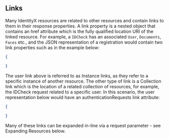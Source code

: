
## Links

Many IdentityX resources are related to other resources and contain links to them in their response properties. A link property is a nested object that contains an href attribute which is the fully qualified location URI of the linked resource. For example, a <code>IDCheck</code> has an associated <code>User</code>, <code>Documents</code>, <code>Faces</code> etc., and the JSON representation of a registration would contain two link properties such as in the example below:

```JSON
{

}
```
                        
The user link above is referred to as Instance links, as they refer to a specific instance of another resource. The other type of link is a Collection link which is the location of a related collection of resources, for example, the IDCheck request related to a specific user. In this scenario, the user representation below would have an authenticationRequests link attribute:

```JSON
{
  
}
```
                        
Many of these links can be expanded in-line via a request parameter - see Expanding Resources below.
